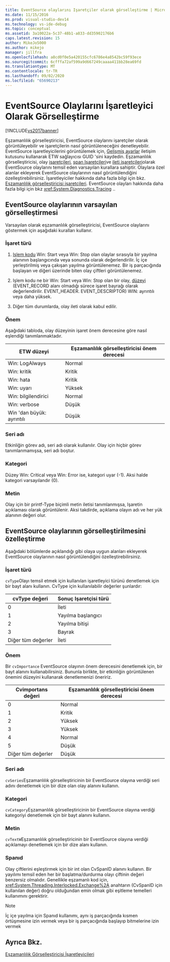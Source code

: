```yaml
---
title: EventSource olaylarını Işaretçiler olarak görselleştirme | Microsoft Docs
ms.date: 11/15/2016
ms.prod: visual-studio-dev14
ms.technology: vs-ide-debug
ms.topic: conceptual
ms.assetid: 3a10022a-5c37-48b1-a833-dd35902176b6
caps.latest.revision: 15
author: MikeJo5000
ms.author: mikejo
manager: jillfra
ms.openlocfilehash: a8cd0f0e5a420155cfc6786e4a8542bc59f93ece
ms.sourcegitcommit: 6cfffa72af599a9d667249caaaa411bb28ea69fd
ms.translationtype: MT
ms.contentlocale: tr-TR
ms.lasthandoff: 09/02/2020
ms.locfileid: "65690213"
---
```

# <a name="visualizing-eventsource-events-as-markers"></a>EventSource Olaylarını İşaretleyici Olarak Görselleştirme
[!INCLUDE[vs2017banner](../includes/vs2017banner.md)]

Eşzamanlılık görselleştiricisi, EventSource olaylarını işaretçiler olarak görüntüleyebilir ve işaretçilerin nasıl görüntüleneceğini denetleyebilir. EventSource işaretleyicilerini görüntülemek için, [Gelişmiş ayarlar](../profiling/advanced-settings-dialog-box-concurrency-visualizer.md) iletişim kutusunu kullanarak ETW sağlayıcısı GUID 'sini kaydedin. Eşzamanlılık görselleştiricisi, olay [işaretçileri](../profiling/flag-markers.md), [span Işaretçileri](../profiling/span-markers.md)ve [ileti işaretçileri](../profiling/message-markers.md)olarak EventSource olaylarını temsil eden varsayılan kurallara sahiptir. Olaylara özel alanlar ekleyerek EventSource olaylarının nasıl görüntülendiğini özelleştirebilirsiniz. İşaretleyiciler hakkında daha fazla bilgi için bkz. [Eşzamanlılık görselleştiricisi işaretçileri](../profiling/concurrency-visualizer-markers.md). EventSource olayları hakkında daha fazla bilgi için bkz <xref:System.Diagnostics.Tracing> ..  
  
## <a name="default-visualization-of-eventsource-events"></a>EventSource olaylarının varsayılan görselleştirmesi  
 Varsayılan olarak eşzamanlılık görselleştiricisi, EventSource olaylarını göstermek için aşağıdaki kuralları kullanır.  
  
### <a name="marker-type"></a>İşaret türü  
  
1. [Işlem kodu](https://msdn.microsoft.com/d97953df-669b-4c55-b1a8-925022b339b7) Win: Start veya Win: Stop olan olaylar sırasıyla bir yayılma alanının başlangıcında veya sonunda olarak değerlendirilir.  İç içe yerleştirilmiş veya çakışan yayılma görüntülenemez. Bir iş parçacığında başlayan ve diğeri üzerinde biten olay çiftleri görüntülenemez.  
  
2. Işlem kodu ne bir Win: Start veya Win: Stop olan bir olay, [düzeyi](https://msdn.microsoft.com/dfa4e0a9-4d89-4f50-aef9-1dae0dc11726) (EVENT_RECORD alanı olmadığı sürece işaret bayrağı olarak değerlendirilir. EVENT_HEADER. EVENT_DESCRIPTOR) WIN: ayrıntılı veya daha yüksek.  
  
3. Diğer tüm durumlarda, olay ileti olarak kabul edilir.  
  
### <a name="importance"></a>Önem  
 Aşağıdaki tabloda, olay düzeyinin işaret önem derecesine göre nasıl eşlendiği tanımlanmaktadır.  
  
|ETW düzeyi|Eşzamanlılık görselleştiricisi önem derecesi|  
|---------------|---------------------------------------|  
|Win: LogAlways|Normal|  
|Win: kritik|Kritik|  
|Win: hata|Kritik|  
|Win: uyarı|Yüksek|  
|Win: bilgilendirici|Normal|  
|Win: verbose|Düşük|  
|Win 'dan büyük: ayrıntılı|Düşük|  
  
### <a name="series-name"></a>Seri adı  
 Etkinliğin görev adı, seri adı olarak kullanılır. Olay için hiçbir görev tanımlanmamışsa, seri adı boştur.  
  
### <a name="category"></a>Kategori  
 Düzey Win: Critical veya Win: Error ise, kategori uyar (-1). Aksi halde kategori varsayılandır (0).  
  
### <a name="text"></a>Metin  
 Olay için bir printf-Type biçimli metin iletisi tanımlanmışsa, Işaretin açıklaması olarak görüntülenir. Aksi takdirde, açıklama olayın adı ve her yük alanının değeri olur.  
  
## <a name="customizing-visualization-of-eventsource-events"></a>EventSource olaylarının görselleştirilmesini özelleştirme  
 Aşağıdaki bölümlerde açıklandığı gibi olaya uygun alanları ekleyerek EventSource olaylarının nasıl görüntülendiğini özelleştirebilirsiniz.  
  
### <a name="marker-type"></a>İşaret türü  
 `cvType`Olayı temsil etmek için kullanılan işaretleyici türünü denetlemek için bir bayt alanı kullanın. CvType için kullanılabilir değerler şunlardır:  
  
|cvType değeri|Sonuç Işaretçisi türü|  
|------------------|---------------------------|  
|0|İleti|  
|1|Yayılma başlangıcı|  
|2|Yayılma bitişi|  
|3|Bayrak|  
|Diğer tüm değerler|İleti|  
  
### <a name="importance"></a>Önem  
 Bir `cvImportance` EventSource olayının önem derecesini denetlemek için, bir bayt alanını kullanabilirsiniz. Bununla birlikte, bir etkinliğin görüntülenen önemini düzeyini kullanarak denetlemenizi öneririz.  
  
|Cvimportans değeri|Eşzamanlılık görselleştiricisi önem derecesi|  
|------------------------|---------------------------------------|  
|0|Normal|  
|1|Kritik|  
|2|Yüksek|  
|3|Yüksek|  
|4|Normal|  
|5|Düşük|  
|Diğer tüm değerler|Düşük|  
  
### <a name="series-name"></a>Seri adı  
 `cvSeries`Eşzamanlılık görselleştiricinin bir EventSource olayına verdiği seri adını denetlemek için bir dize olan olay alanını kullanın.  
  
### <a name="category"></a>Kategori  
 `cvCategory`Eşzamanlılık görselleştiricinin bir EventSource olayına verdiği kategoriyi denetlemek için bir bayt alanını kullanın.  
  
### <a name="text"></a>Metin  
 `cvTextW`Eşzamanlılık görselleştiricinin bir EventSource olayına verdiği açıklamayı denetlemek için bir dize alanı kullanın.  
  
### <a name="spanid"></a>Spanıd  
 Olay çiftlerini eşleştirmek için bir int olan CvSpanID alanını kullanın. Bir yayılımı temsil eden her bir başlatma/durdurma olayı çiftinin değeri benzersiz olmalıdır. Genellikle eşzamanlı kod için, <xref:System.Threading.Interlocked.Exchange%2A> anahtarın (CvSpanID için kullanılan değer) doğru olduğundan emin olmak gibi eşitleme temelleri kullanımını gerektirir.  
  
> [!NOTE]
> İç içe yayılma için Spanıd kullanımı, aynı iş parçacığında kısmen örtüşmesine izin vermek veya bir iş parçacığında başlayıp bitmelerine izin vermek  
  
## <a name="see-also"></a>Ayrıca Bkz.  
 [Eşzamanlılık Görselleştiricisi İşaretleyicileri](../profiling/concurrency-visualizer-markers.md)
